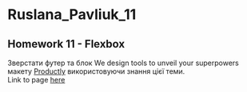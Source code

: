 # Ruslana_Pavliuk_11

## Homework 11 - Flexbox
Зверстати футер та блок We design tools to unveil your superpowers макету [Productly](https://www.figma.com/file/dAQCcc53GQ81O4phXyxT09/Productly)
використовуючи знання цієї теми.    
Link to page [here](https://08-11-2022-fe.github.io/Ruslana_Pavliuk_11/index.html)   
